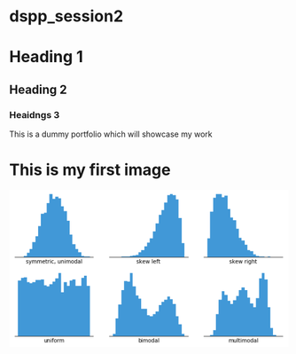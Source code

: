 # dspp_session2
# Heading 1
## Heading 2
### Heaidngs 3

This is a dummy portfolio which will showcase my work

# This is my first image


![image](images/histogram-example-2.png)

